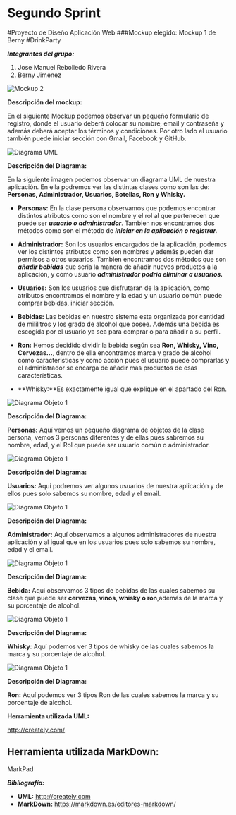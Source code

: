 # Segundo Sprint#Proyecto de Diseño Aplicación Web###Mockup elegido: Mockup 1 de Berny#DrinkParty**_Integrantes del grupo:_**1. Jose Manuel Rebolledo Rivera2. Berny Jimenez![Mockup 2](/imagenes1/Mockup2.png)**Descripción del mockup:**En el siguiente Mockup podemos observar un pequeño formulario de registro, donde el usuario deberá colocar su nombre, email y contraseña y además deberá aceptar los términos y condiciones. Por otro lado el usuario también puede iniciar sección con Gmail, Facebook y GitHub.![Diagrama UML](/imagenes1/Diagrama_UML.png)**Descripción del Diagrama:**En la siguiente imagen podemos observar un diagrama UML de nuestra aplicación. En ella podremos ver las distintas clases como son las de: **Personas, Administrador, Usuarios, Botellas, Ron y Whisky.**- **Personas:** En la clase persona observamos que podemos encontrar distintos atributos como son el nombre y el rol al que pertenecen que puede ser **_usuario o administrador_**. Tambien nos encontramos dos métodos como son el método de **_iniciar en la aplicación o registrar._**- **Administrador:** Son los usuarios encargados de la aplicación, podemos ver los distintos atributos como son nombres y además pueden dar permisos a otros usuarios. Tambien encontramos dos métodos que son **_añadir bebidas_** que seria la manera de añadir nuevos productos a la aplicación, y como usuario **_administrador podría eliminar a usuarios._**- **Usuarios:** Son los usuarios que disfrutaran de la aplicación, como atributos encontramos el nombre y la edad y un usuario común puede comprar bebidas, iniciar sección.- **Bebidas:** Las bebidas en nuestro sistema esta organizada por cantidad de mililitros y los grado de alcohol que posee. Además una bebida es escogida por el usuario ya sea para comprar o para añadir a su perfil.- **Ron:** Hemos decidido dividir la bebida según sea **Ron, Whisky, Vino, Cervezas...**, dentro de ella encontramos marca y grado de alcohol como características y como acción pues el usuario puede comprarlas y el administrador se encarga de añadir mas productos de esas características.- **Whisky:**Es exactamente igual que explique en el apartado del Ron.![Diagrama Objeto 1](/imagenes1/Diagrama_Objeto_1.png)**Descripción del Diagrama:****Personas:** Aquí vemos un pequeño diagrama de objetos de la clase persona, vemos 3 personas diferentes y de ellas pues sabremos su nombre, edad, y el Rol que puede ser usuario común o administrador.![Diagrama Objeto 1](/imagenes1/Diagrama_Objeto_2.png)**Descripción del Diagrama:****Usuarios:** Aquí podremos ver algunos usuarios de nuestra aplicación y de ellos pues solo sabemos su nombre, edad y el email.![Diagrama Objeto 1](/imagenes1/Diagrama_Objeto_3.png)**Descripción del Diagrama:****Administrador:** Aquí observamos a algunos administradores de nuestra aplicación y al igual que en los usuarios pues solo sabemos su nombre, edad y el email.![Diagrama Objeto 1](/imagenes1/Diagrama_Objeto_4.png)**Descripción del Diagrama:****Bebida:** Aquí observamos 3 tipos de bebidas de las cuales sabemos su clase que puede ser **cervezas, vinos, whisky o ron**,además de la marca y su porcentaje de alcohol.![Diagrama Objeto 1](/imagenes1/Diagrama_Objeto_5.png)**Descripción del Diagrama:****Whisky**: Aquí podemos ver 3 tipos de whisky de las cuales sabemos la marca y su porcentaje de alcohol.![Diagrama Objeto 1](/imagenes1/Diagrama_Objeto_6.png)**Descripción del Diagrama:****Ron:** Aquí podemos ver 3 tipos Ron de las cuales sabemos la marca y su porcentaje de alcohol.**Herramienta utilizada UML:**http://creately.com/**Herramienta utilizada MarkDown:**-MarkPad**_Bibliografía:_**-  **UML:** http://creately.com-  **MarkDown:** https://markdown.es/editores-markdown/
